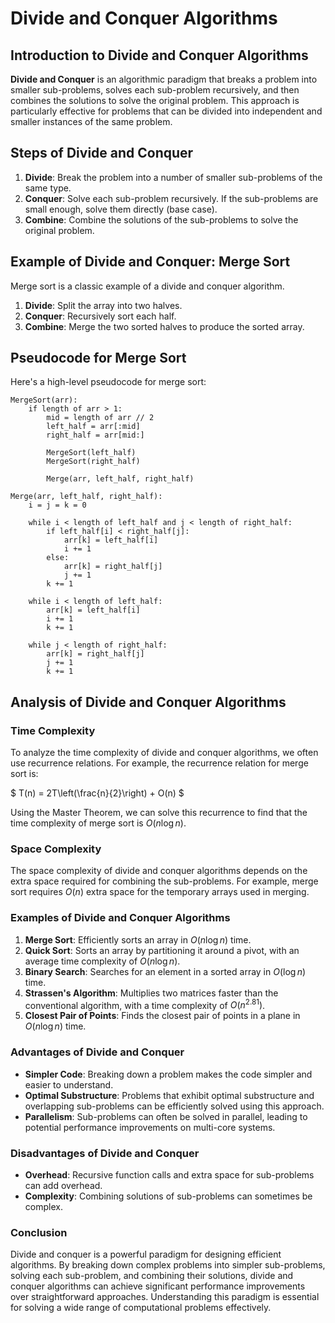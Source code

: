 # Divide and Conquer Algorithms

## Introduction to Divide and Conquer Algorithms

**Divide and Conquer** is an algorithmic paradigm that breaks a problem into smaller sub-problems, solves each sub-problem recursively, and then combines the solutions to solve the original problem. This approach is particularly effective for problems that can be divided into independent and smaller instances of the same problem.

## Steps of Divide and Conquer

1. **Divide**: Break the problem into a number of smaller sub-problems of the same type.
2. **Conquer**: Solve each sub-problem recursively. If the sub-problems are small enough, solve them directly (base case).
3. **Combine**: Combine the solutions of the sub-problems to solve the original problem.

## Example of Divide and Conquer: Merge Sort

Merge sort is a classic example of a divide and conquer algorithm.

1. **Divide**: Split the array into two halves.
2. **Conquer**: Recursively sort each half.
3. **Combine**: Merge the two sorted halves to produce the sorted array.

## Pseudocode for Merge Sort

Here's a high-level pseudocode for merge sort:

```
MergeSort(arr):
    if length of arr > 1:
        mid = length of arr // 2
        left_half = arr[:mid]
        right_half = arr[mid:]

        MergeSort(left_half)
        MergeSort(right_half)

        Merge(arr, left_half, right_half)

Merge(arr, left_half, right_half):
    i = j = k = 0

    while i < length of left_half and j < length of right_half:
        if left_half[i] < right_half[j]:
            arr[k] = left_half[i]
            i += 1
        else:
            arr[k] = right_half[j]
            j += 1
        k += 1

    while i < length of left_half:
        arr[k] = left_half[i]
        i += 1
        k += 1

    while j < length of right_half:
        arr[k] = right_half[j]
        j += 1
        k += 1
```

## Analysis of Divide and Conquer Algorithms

### Time Complexity

To analyze the time complexity of divide and conquer algorithms, we often use recurrence relations. For example, the recurrence relation for merge sort is:

$ T(n) = 2T\left(\frac{n}{2}\right) + O(n) $

Using the Master Theorem, we can solve this recurrence to find that the time complexity of merge sort is $O(n \log n)$.

### Space Complexity

The space complexity of divide and conquer algorithms depends on the extra space required for combining the sub-problems. For example, merge sort requires $O(n)$ extra space for the temporary arrays used in merging.

### Examples of Divide and Conquer Algorithms

1. **Merge Sort**: Efficiently sorts an array in $O(n \log n)$ time.
2. **Quick Sort**: Sorts an array by partitioning it around a pivot, with an average time complexity of $O(n \log n)$.
3. **Binary Search**: Searches for an element in a sorted array in  $O(\log n)$ time.
4. **Strassen's Algorithm**: Multiplies two matrices faster than the conventional algorithm, with a time complexity of $O(n^{2.81})$.
5. **Closest Pair of Points**: Finds the closest pair of points in a plane in $O(n \log n)$ time.

### Advantages of Divide and Conquer

- **Simpler Code**: Breaking down a problem makes the code simpler and easier to understand.
- **Optimal Substructure**: Problems that exhibit optimal substructure and overlapping sub-problems can be efficiently solved using this approach.
- **Parallelism**: Sub-problems can often be solved in parallel, leading to potential performance improvements on multi-core systems.

### Disadvantages of Divide and Conquer

- **Overhead**: Recursive function calls and extra space for sub-problems can add overhead.
- **Complexity**: Combining solutions of sub-problems can sometimes be complex.

### Conclusion

Divide and conquer is a powerful paradigm for designing efficient algorithms. By breaking down complex problems into simpler sub-problems, solving each sub-problem, and combining their solutions, divide and conquer algorithms can achieve significant performance improvements over straightforward approaches. Understanding this paradigm is essential for solving a wide range of computational problems effectively.